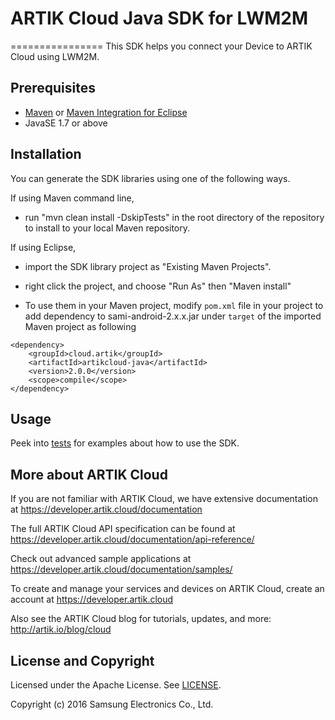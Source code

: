 # ARTIK Cloud Java SDK for LWM2M
================
This SDK helps you connect your Device to ARTIK Cloud using LWM2M. 

Prerequisites
-------------

 * [Maven](http://maven.apache.org/) or [Maven Integration for Eclipse](https://www.eclipse.org/m2e/)
 * JavaSE 1.7 or above 

Installation
---------------------

You can generate the SDK libraries using one of the following ways. 

If using Maven command line,
- run "mvn clean install -DskipTests" in the root directory of the repository to install to your local Maven repository.

If using Eclipse, 
- import the SDK library project as "Existing Maven Projects".
- right click the project, and choose "Run As" then "Maven install"

- To use them in your Maven project, modify `pom.xml` file in your project to add dependency to sami-android-2.x.x.jar under `target` of the imported Maven project as following

~~~
<dependency>
    <groupId>cloud.artik</groupId>
    <artifactId>artikcloud-java</artifactId>
    <version>2.0.0</version>
    <scope>compile</scope>
</dependency>
~~~


Usage
------

Peek into [tests](https://github.com/artikcloud/artikcloud-java-lwm2m/tree/master/src/test/java/cloud/artik) for examples about how to use the SDK.

More about ARTIK Cloud
----------------------

If you are not familiar with ARTIK Cloud, we have extensive documentation at https://developer.artik.cloud/documentation

The full ARTIK Cloud API specification can be found at https://developer.artik.cloud/documentation/api-reference/

Check out advanced sample applications at https://developer.artik.cloud/documentation/samples/

To create and manage your services and devices on ARTIK Cloud, create an account at https://developer.artik.cloud

Also see the ARTIK Cloud blog for tutorials, updates, and more: http://artik.io/blog/cloud

License and Copyright
---------------------

Licensed under the Apache License. See [LICENSE](https://github.com/artikcloud/artikcloud-java/blob/master/LICENSE).

Copyright (c) 2016 Samsung Electronics Co., Ltd.

